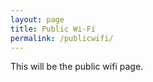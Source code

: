 ```yaml
---
layout: page
title: Public Wi-Fi
permalink: /publicwifi/
---
```

This will be the public wifi page.

